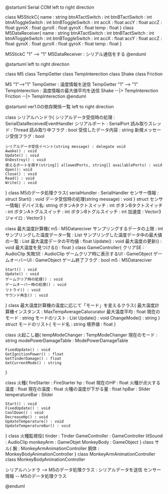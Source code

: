 @startuml Serial COM
left to right direction

class M5StickC{
    name : string
    btnATactSwitch : int
    btnBTactSwitch : int
    btnAToggleSwitch : int
    btnBToggleSwitch : int
    accX : float
    accY : float
    accZ : float
    gyroX : float
    gyroX : float
    gyroX : float
    temp : float
}
class M5DataReceiver{
    name : string
    btnATactSwitch : int
    btnBTactSwitch : int
    btnAToggleSwitch : int
    btnBToggleSwitch : int
    accX : float
    accY : float
    accZ : float
    gyroX : float
    gyroX : float
    gyroX : float
    temp : float
}

M5StickC "1" --> "1" M5DataReceiver : シリアル通信をする
@enduml

@startuml
left to right direction

class M5
class TempGetter
class TempInterection
class Shake
class Friction

M5 "1"-->"1" TempGetter : 温度情報を送信
TempGetter "1" --> "1" TempInterection : 温度情報の最大値平均を送信
Shake --|> TempInterection
Friction --|> TempInterection
@enduml


@startuml ver1.0の依存関係一覧
left to right direction

class シリアルハンドラ{
    シリアルデータ受信時の処理 : SerialDataReceivedEventHandler
    シリアルポート : SerialPort
    読み取りスレッド : Thread
    読み取り中フラグ : bool
    受信したデータ内容 : string
    新規メッセージ受信フラグ : bool

    シリアルデータ受信イベント(string message) : delegate void
    Awake() : void
    Update() : void
    OnDestroy() : void
    使えるポートを探す(string[] allowedPorts, string[] availablePorts) : void
    Open(): void
    Close() : void
    Read() : void
    Write() : void
}
class M5のデータ処理クラス{
    serialHundler : SerialHandler
    センサー情報 : struct
    Start() : void
    データ受信時の処理(string message) : void
}
struct センサー情報{
    デバイス名: string
    ボタンAタクトスイッチ : int
    ボタンBタクトスイッチ : int
    ボタンAトグルスイッチ : int
    ボタンBトグルスイッチ : int
    加速度 : Vector3
    ジャイロ : Vector3
}

class 最大温度計算機{
    m5 : M5Datareciver
    サンプリングするデータの上限 : int
    サンプリングした温度データ一覧 : List<float>
    サンプリングした温度データ中の最大値の一覧 : List<float>
    最大温度データの平均値 : float
    Update() : void
    最大温度の更新() : void
    最大温度を見つける() : float
}
class GameController{
    クリアSE : AudioClip
    失敗SE : AudioClip
    ゲームクリア時に表示するUI : GameObject
    ゲームオーバーUI : GameObject
    ゲーム終了フラグ : bool
    m5 : M5Datareciver

    Start() : void
    Update() : void
    ゲームクリア時の処理() : void
    ゲームオーバー時の処理() : void
    リトライ() : void
    サウンド再生() : void
}
class 最大温度計算機の温度に応じて「モード」を変えるクラス{
    最大温度計算機インスタンス : MaxTempAverageCalucurator
    最大温度平均 : float
    現在のモード : string
    モードのリスト : List<ModeValuePair>
    Update() : void
    ChangeMode() : string
}
struct モードのリスト{
    モード名 : string
    境界値 : float
}

class 火起こし器{
    tempModeChanger : TempModeChanger
    現在のモード : string
    modePowerDamageTable : ModePowerDamageTable

    FixedUpdate() : void
    GetIgnitionPower() : float
    GetTinderDamage() : float
    GetCurrentMode() : string
}

class 火種{
    fireStarter : FireStarter
    hp : float
    現在のHP : float
    火種が点火する温度 : float
    現在の温度 : float
    火種の温度が下がる量 : float
    hpBar : Slider
    temperatureBar : Slider

    Start() : void
    FixedUpdate() : void
    CoolDown() : void
    DecreaseHp() : void
    UpdateTemperature() : void
    UpdateTemperatureBar() : void
}
class 火種監視役{
    tinder : Tinder
    GameController : GameController
    litSound : AudioClip
    monkeyArm : GameObjet
    MonkeyBody : GameObject
}
class サル{
    腕 : MonkeyArmAnimationController
    胴体 : MonkeyBodyAnimationController
}
class MonkeyArmAnimationController
class MonkeyBodyAnimationController

シリアルハンドラ --> M5のデータ処理クラス : シリアルデータを送信
センサー情報 -- M5のデータ処理クラス


@enduml